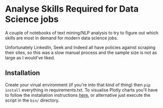 # Analyse Skills Required for Data Science jobs
A couple of notebooks of text mining/NLP analysis to try to figure out which skills are most in demand for modern data science jobs.

Unfortunately LinkedIn, Seek and Indeed all have policies against scraping their sites, so this was a slow manual process and the sample size is not as large as I would've liked.

## Installation
Create your virual environment (if you're into that kind of thing) then `pip install` everything in requirements.txt. To visualise Plotly charts you'll have to follow the installation instructions [here](https://plot.ly/python/getting-started/), or alternative just execute the script in the `bin/` directory.


